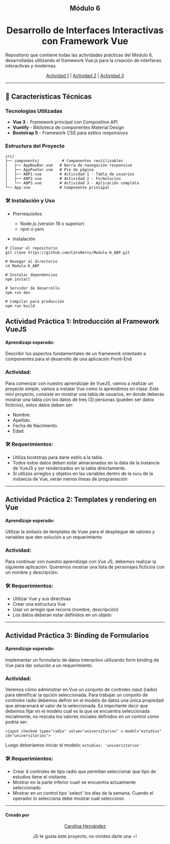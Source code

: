 <h2 align=center > Módulo 6</h2>
<h1 align=center > Desarrollo de Interfaces Interactivas con Framework Vue </h1>

<p>Repositorio que contiene todas las actividades prácticas del Módulo 6, desarrolladas utilizando el framework Vue.js para la creación de interfaces interactivas y modernas.
</p>

<p align="center"> 
  <a href="#actividad1">Actividad 1</a> | 
	<a href="#actividad2">Actividad 2</a> | 
	<a href="#actividad3">Actividad 3</a> 
</p>

-----

## 🚀 Características Técnicas

### Tecnologías Utilizadas
- **Vue 3** - Framework principal con Composition API
- **Vuetify** - Biblioteca de componentes Material Design
- **Bootstrap 5** - Framework CSS para estilos responsivos

### Estructura del Proyecto
```
src/
├── components/          # Componentes reutilizables
│   ├── AppNavBar.vue   # Barra de navegación responsive
│   ├── AppFooter.vue   # Pie de página
│   ├── ABP1.vue        # Actividad 1 - Tabla de usuarios
│   ├── ABP2.vue        # Actividad 2 - Formularios
│   └── ABP3.vue        # Actividad 3 - Aplicación completa
└── App.vue             # Componente principal
```

### 🛠️ Instalación y Uso
- Prerrequisitos
  * Node.js (versión 16 o superior)
  * npm o yarn

- Instalación
```
# Clonar el repositorio
git clone https://github.com/CaroHernz/Modulo-6_ABP.git

# Navegar al directorio
cd Modulo-6_ABP

# Instalar dependencias
npm install

# Servidor de desarrollo
npm run dev

# Compilar para producción
npm run build
```

<a name="actividad1">

## Actividad Práctica 1: Introducción al Framework VueJS</a>
#### Aprendizaje esperado:
Describir los aspectos fundamentales de un framework orientado a componentes para el desarrollo de una aplicación Front-End

### Actividad: 
Para comenzar con nuestro aprendizaje de VueJS, vamos a realizar un proyecto simple, vamos a instalar Vue cómo lo aprendimos en clase.
Este mini proyecto, consiste en mostrar una tabla de usuarios, en donde deberás mostrar una tabla con los datos de tres (3) personas (pueden ser datos ficticios), estos datos deben ser:

- Nombre.
- Apellido.
- Fecha de Nacimiento.
- Edad.
  
### 🛠️ Requerimientos:
- Utiliza bootstrap para darle estilo a la tabla.
- Todos estos datos deben estar almacenados en la data de la instancia de VueJS y ser renderizados en la tabla directamente.
- Si utilizas arreglos y objetos en las variables dentro de la `data` de la instancia de Vue, serán menos líneas de programación

----

<a name="actividad2">

## Actividad Práctica 2: Templates y rendering en Vue</a>
#### Aprendizaje esperado:
Utilizar la sintaxis de templates de Vuex para el despliegue de valores y variables que den solución a un requerimiento

### Actividad: 
Para continuar con nuestro aprendizaje con Vue JS, debemos realizar la siguiente aplicación.
Queremos mostrar una lista de personajes ficticios con un nombre y
descripción.
  
### 🛠️ Requerimientos:
- Utilizar Vue y sus directivas
- Crear una estructura Vue
- Usar un arreglo que recorra (nombre, descripción)
- Los datos deberan estar definidos en un objeto

----

<a name="actividad3">

## Actividad Práctica 3: Binding de Formularios</a>
#### Aprendizaje esperado:
Implementar un formulario de datos interactivo utilizando form binding de Vue para dar solución a un requerimiento.

### Actividad: 
Veremos cómo administrar en Vue un conjunto de controles input (radio) para identificar la opción seleccionada.
Para trabajar un conjunto de controles radio debemos definir en el modelo de datos una única propiedad que almacenará el valor de la seleccionada.
Es importante decir que debemos fijar en el modelo cuál es la que se
encuentra seleccionada inicialmente, no rescata los valores iniciales
definidos en un control como podría ser:

```
<input checked type="radio" value="universitarios" v-model="estudios" id="universitarios">
```

Luego deberíamos iniciar el modelo: `estudios: 'universitarios'`

### 🛠️ Requerimientos:
- Crear 4 controles de tipo radio que permitan seleccionar que tipo de estudios tiene el visitante.
- Mostrar en la parte inferior cuañ se encuentra actualmente seleccionado
- Mostrar en un control tipo 'select' los días de la semana. Cuando el operador lo selecciona debe mostrar cuál seleccionó.

----
#### Creado por
<p align="center"> 
  <a href="https://github.com/CaroHernz">Carolina Hernández</a>
</p>
<div align="center"> ¡Si te gusta este proyecto, no olvides darle una ⭐! </div>

